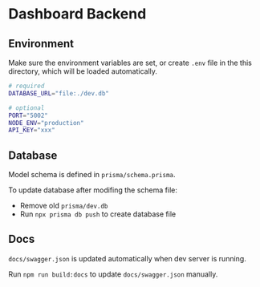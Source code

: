 # Dashboard Backend

## Environment

Make sure the environment variables are set, or create `.env` file in the this directory, which will be loaded automatically.

```sh
# required
DATABASE_URL="file:./dev.db"

# optional
PORT="5002"
NODE_ENV="production"
API_KEY="xxx"
```

## Database

Model schema is defined in `prisma/schema.prisma`.

To update database after modifing the schema file:

- Remove old `prisma/dev.db`
- Run `npx prisma db push` to create database file

## Docs

`docs/swagger.json` is updated automatically when dev server is running.

Run `npm run build:docs` to update `docs/swagger.json` manually.
